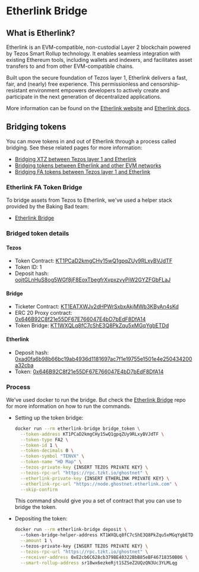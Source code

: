 # Etherlink Bridge

## What is Etherlink?
Etherlink is an EVM-compatible, non-custodial Layer 2 blockchain powered by Tezos Smart Rollup technology. It enables seamless integration with existing Ethereum tools, including wallets and indexers, and facilitates asset transfers to and from other EVM-compatible chains.

Built upon the secure foundation of Tezos layer 1, Etherlink delivers a fast, fair, and (nearly) free experience. This permissionless and censorship-resistant environment empowers developers to actively create and participate in the next generation of decentralized applications.

More information can be found on the [Etherlink website](https://www.etherlink.com/) and [Etherlink docs](https://docs.etherlink.com/).

## Bridging tokens
You can move tokens in and out of Etherlink through a process called bridging. See these related pages for more information:

- [Bridging XTZ between Tezos layer 1 and Etherlink](https://docs.etherlink.com/bridging/bridging-tezos)
- [Bridging tokens between Etherlink and other EVM networks](https://docs.etherlink.com/bridging/bridging-evm)
- [Bridging FA tokens between Tezos layer 1 and Etherlink](https://docs.etherlink.com/bridging/bridging-fa)

### Etherlink FA Token Bridge

To bridge assets from Tezos to Etherlink, we've used a helper stack provided by the Baking Bad team:
- [Etherlink Bridge](https://github.com/baking-bad/etherlink-bridge)

### Bridged token details
#### Tezos
- Token Contract: [KT1PCaD2kmgCHy15wQ1gpqZUy9RLxyBVJdTF](https://better-call.dev/ghostnet/KT1PCaD2kmgCHy15wQ1gpqZUy9RLxyBVJdTF)
- Token ID: 1
- Deposit hash: [oojtGLnHuS8og5WGf8jF8EoxTbegfrXvpxzvyPiW2GYZFGbFLaJ](https://ghostnet.tzkt.io/oojtGLnHuS8og5WGf8jF8EoxTbegfrXvpxzvyPiW2GYZFGbFLaJ/21781492)

#### Bridge
- Ticketer Contract: [KT1EATXWJv2dHPWrSxbxAkjMWb3KByAn4sKd](https://better-call.dev/ghostnet/KT1EATXWJv2dHPWrSxbxAkjMWb3KByAn4sKd)
- ERC 20 Proxy contract: [0x646B92C8f21e55DF67E766047E4bD7bEdF8DfA14](https://testnet.explorer.etherlink.com/address/0x646B92C8f21e55DF67E766047E4bD7bEdF8DfA14)
- Token Bridge: [KT1WXQLq8fC7cShE3Q8PkZqu5xMGqYgbETDd]([KT1EATXWJv2dHPWrSxbxAkjMWb3KByAn4sKd](https://better-call.dev/ghostnet/KT1WXQLq8fC7cShE3Q8PkZqu5xMGqYgbETDd))

#### Etherlink
- Deposit hash: [0xad0fa6b98b66bc19ab4936d1181697ac7f1e19755e1501e4e250434200a32cba](https://testnet.explorer.etherlink.com/tx/0xad0fa6b98b66bc19ab4936d1181697ac7f1e19755e1501e4e250434200a32cba)
- Token: [0x646B92C8f21e55DF67E766047E4bD7bEdF8DfA14](https://testnet.explorer.etherlink.com/token/0x646B92C8f21e55DF67E766047E4bD7bEdF8DfA14)


### Process

We've used docker to run the bridge. But check the [Etherlink Bridge](https://github.com/baking-bad/etherlink-bridge) repo for more information on how to run the commands.

- Setting up the token bridge:
  ``` sh
  docker run --rm etherlink-bridge bridge_token \
    --token-address KT1PCaD2kmgCHy15wQ1gpqZUy9RLxyBVJdTF \
    --token-type FA2 \
    --token-id 1 \
    --token-decimals 0 \
    --token-symbol "TENVX" \
    --token-name "HD Map" \
    --tezos-private-key {INSERT TEZOS PRIVATE KEY} \
    --tezos-rpc-url "https://rpc.tzkt.io/ghostnet" \
    --etherlink-private-key {INSERT ETHERLINK PRIVATE KEY} \
    --etherlink-rpc-url "https://node.ghostnet.etherlink.com" \
    --skip-confirm
    ```
  
  This command should give you a set of contract that you can use to bridge the token.

- Depositing the token:
  ``` sh
  docker run --rm etherlink-bridge deposit \     
    --token-bridge-helper-address KT1WXQLq8fC7cShE3Q8PkZqu5xMGqYgbETDd \
    --amount 1 \      
    --tezos-private-key {INSERT TEZOS PRIVATE KEY} \
    --tezos-rpc-url "https://rpc.tzkt.io/ghostnet" \
    --receiver-address 0xE2cb6C628cb379BE40322BbB85eBF46718350B06 \
    --smart-rollup-address sr18wx6ezkeRjt1SZSeZ2UQzQN3Uc3YLMLqg
    ```

